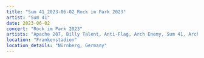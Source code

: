 ```yaml
---
title: "Sum 41_2023-06-02_Rock im Park 2023"
artist: "Sum 41"
date: 2023-06-02
concert: "Rock im Park 2023"
artists: "Apache 207, Billy Talent, Anti-Flag, Arch Enemy, Sum 41, Architects, Beauty School"
location: "Frankenstadion"
location_details: "Nürnberg, Germany"
---
```

